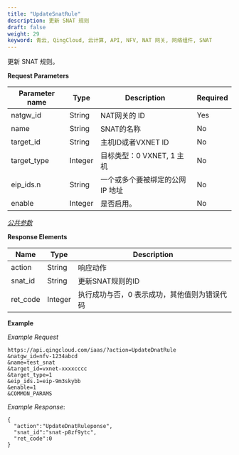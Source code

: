 ```yaml
---
title: "UpdateSnatRule"
description: 更新 SNAT 规则
draft: false
weight: 29
keyword: 青云, QingCloud, 云计算, API, NFV, NAT 网关, 网络组件, SNAT
---
```


更新 SNAT 规则。

**Request Parameters**

| Parameter name | Type | Description | Required |
| --- | --- | --- | --- |
| natgw_id | String | NAT网关的 ID | Yes |
| name | String | SNAT的名称 | No |
| target_id | String | 主机ID或者VXNET ID | No |
| target_type | Integer | 目标类型：0 VXNET, 1 主机 | No |
| eip_ids.n | String | 一个或多个要被绑定的公网 IP 地址 | No |
| enable | Integer | 是否启用。 | No |

[_公共参数_](../../get_api/parameters/)

**Response Elements**

| Name | Type | Description |
| --- | --- | --- |
| action | String | 响应动作 |
| snat_id | String | 更新SNAT规则的ID |
| ret_code | Integer | 执行成功与否，0 表示成功，其他值则为错误代码 |

**Example**

_Example Request_

```
https://api.qingcloud.com/iaas/?action=UpdateDnatRule
&natgw_id=nfv-1234abcd
&name=test_snat
&target_id=vxnet-xxxxcccc
&target_type=1
&eip_ids.1=eip-9m3skybb
&enable=1
&COMMON_PARAMS
```

_Example Response_:

```
{
  "action":"UpdateDnatRuleponse",
  "snat_id":"snat-p8zf9ytc",
  "ret_code":0
}
```
